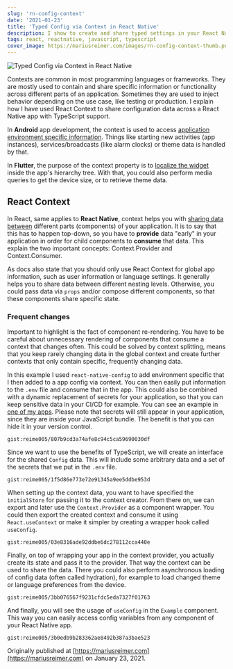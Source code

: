 ```yaml
---
slug: 'rn-config-context'
date: '2021-01-23'
title: 'Typed Config via Context in React Native'
description: I show to create and share typed settings in your React Native App using React Context plus Environment Secrets via react-native-config
tags: react, reactnative, javascript, typescript
cover_image: https://mariusreimer.com/images/rn-config-context-thumb.png
---
```


![Typed Config via Context in React Native](/images/rn-config-context-hq.png)

Contexts are common in most programming languages or frameworks. They are mostly used to contain and share specific information or functionality across different parts of an application. Sometimes they are used to inject behavior depending on the use case, like testing or production. I explain how I have used React Context to share configuration data across a React Native app with TypeScript support.

In **Android** app development, the context is used to access [application environment specific information](https://developer.android.com/reference/android/content/Context). Things like starting new activities (app instances), services/broadcasts (like alarm clocks) or theme data is handled by that.

In **Flutter**, the purpose of the context property is to [localize the widget](https://api.flutter.dev/flutter/widgets/State/context.html) inside the app's hierarchy tree. With that, you could also perform media queries to get the device size, or to retrieve theme data.

## React Context

In React, same applies to **React Native**, context helps you with [sharing data between](https://reactjs.org/docs/context.html) different parts (components) of your application. It is to say that this has to happen top-down, so you have to **provide** data "early" in your application in order for child components to **consume** that data. This explain the two important concepts: Context.Provider and Context.Consumer.

As docs also state that you should only use React Context for global app information, such as user information or language settings. It generally helps you to share data between different nesting levels. Otherwise, you could pass data via `props` and/or compose different components, so that these components share specific state.

### Frequent changes

Important to highlight is the fact of component re-rendering. You have to be careful about unnecessary rendering of components that consume a context that changes often. This could be solved by context splitting, means that you keep rarely changing data in the global context and create further contexts that only contain specific, frequently changing data.

In this example I used `react-native-config` to add environment specific that I then added to a app config via context. You can then easily put information to the `.env` file and consume that in the app. This could also be combined with a dynamic replacement of secrets for your application, so that you can keep sensitive data in your CI/CD for example. You can see an example in [one of my apps](https://github.com/reime005/SpaceSeek/blob/master/.github/workflows/ci.yml#L35). Please note that secrets will still appear in your application, since they are inside your JavaScript bundle. The benefit is that you can hide it in your version control.

`gist:reime005/807b9cd3a74afe8c94c5ca59690030df`

Since we want to use the benefits of TypeScript, we will create an interface for the shared `Config` data. This will include some arbitrary data and a set of the secrets that we put in the `.env` file.

`gist:reime005/1f5d86e773e72e91345a9ee5ddbe953d`

When setting up the context data, you want to have specified the `initialStore` for passing it to the context creator. From there on, we can export and later use the `Context.Provider` as a component wrapper. You could then export the created context and consume it using `React.useContext` or make it simpler by creating a wrapper hook called `useConfig`.

`gist:reime005/03e8316ade92ddbe6dc278112cca440e`

Finally, on top of wrapping your app in the context provider, you actually create its state and pass it to the provider. That way the context can be used to share the data. There you could also perform asynchronous loading of config data (often called hydration), for example to load changed theme or language preferences from the device.

`gist:reime005/3bb076567f9231cfdc5eda7327f01763`

And finally, you will see the usage of `useConfig` in the `Example` component. This way you can easily access config variables from any component of your React Native app.

`gist:reime005/3b0edb9b283362ae8492b387a3bae523`

Originally published at [https://mariusreimer.com](https://mariusreimer.com) on January 23, 2021.
